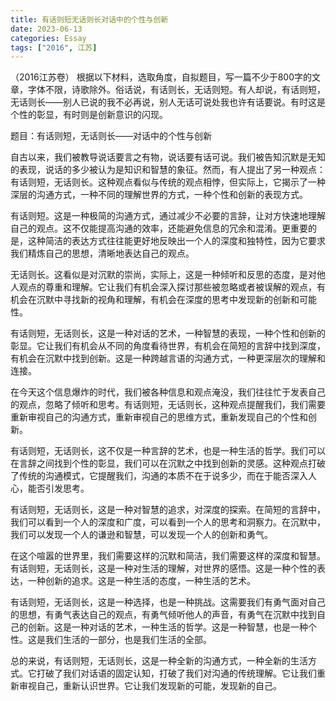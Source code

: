 ```yaml
---
title: 有话则短无话则长对话中的个性与创新
date: 2023-06-13
categories: Essay
tags: ["2016", 江苏]
---
```


（2016江苏卷） 根据以下材料，选取角度，自拟题目，写一篇不少于800字的文章，字体不限，诗歌除外。俗话说，有话则长，无话则短。有人却说，有话则短，无话则长——别人已说的我不必再说，别人无话可说处我也许有话要说。有时这是个性的彰显，有时则是创新意识的闪现。

题目：有话则短，无话则长——对话中的个性与创新

自古以来，我们被教导说话要言之有物，说话要有话可说。我们被告知沉默是无知的表现，说话的多少被认为是知识和智慧的象征。然而，有人提出了另一种观点：有话则短，无话则长。这种观点看似与传统的观点相悖，但实际上，它揭示了一种深层的沟通方式，一种不同的理解世界的方式，一种个性和创新的表现方式。

有话则短。这是一种极简的沟通方式，通过减少不必要的言辞，让对方快速地理解自己的观点。这不仅能提高沟通的效率，还能避免信息的冗余和混淆。更重要的是，这种简洁的表达方式往往能更好地反映出一个人的深度和独特性，因为它要求我们精炼自己的思想，清晰地表达自己的观点。

无话则长。这看似是对沉默的崇尚，实际上，这是一种倾听和反思的态度，是对他人观点的尊重和理解。它让我们有机会深入探讨那些被忽略或者被误解的观点，有机会在沉默中寻找新的视角和理解，有机会在深度的思考中发现新的创新和可能性。

有话则短，无话则长，这是一种对话的艺术，一种智慧的表现，一种个性和创新的彰显。它让我们有机会从不同的角度看待世界，有机会在简短的言辞中找到深度，有机会在沉默中找到创新。这是一种跨越言语的沟通方式，一种更深层次的理解和连接。

在今天这个信息爆炸的时代，我们被各种信息和观点淹没，我们往往忙于发表自己的观点，忽略了倾听和思考。有话则短，无话则长，这种观点提醒我们，我们需要重新审视自己的沟通方式，重新审视自己的思维方式，重新发现自己的个性和创新。

有话则短，无话则长，这不仅是一种言辞的艺术，也是一种生活的哲学。我们可以在言辞之间找到个性的彰显，我们可以在沉默之中找到创新的灵感。这种观点打破了传统的沟通模式，它提醒我们，沟通的本质不在于说多少，而在于能否深入人心，能否引发思考。

有话则短，无话则长，这是一种对智慧的追求，对深度的探索。在简短的言辞中，我们可以看到一个人的深度和广度，可以看到一个人的思考和洞察力。在沉默中，我们可以发现一个人的谦逊和智慧，可以发现一个人的创新和勇气。

在这个喧嚣的世界里，我们需要这样的沉默和简洁，我们需要这样的深度和智慧。有话则短，无话则长，这是一种对生活的理解，对世界的感悟。这是一种个性的表达，一种创新的追求。这是一种生活的态度，一种生活的艺术。

有话则短，无话则长，这是一种选择，也是一种挑战。这需要我们有勇气面对自己的思想，有勇气表达自己的观点，有勇气倾听他人的声音，有勇气在沉默中找到自己的创新。这是一种对话的艺术，一种生活的哲学。这是一种智慧，也是一种个性。这是我们生活的一部分，也是我们生活的全部。

总的来说，有话则短，无话则长，这是一种全新的沟通方式，一种全新的生活方式。它打破了我们对话语的固定认知，打破了我们对沟通的传统理解。它让我们重新审视自己，重新认识世界。它让我们发现新的可能，发现新的自己。